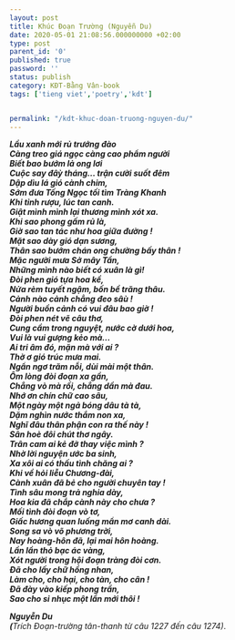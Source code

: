 ```yaml
---
layout: post
title: Khúc Đoạn Trường (Nguyễn Du)
date: 2020-05-01 21:08:56.000000000 +02:00
type: post
parent_id: '0'
published: true
password: ''
status: publish
category: KĐT-Bằng Vân-book
tags: ['tieng viet','poetry','kdt']


permalink: "/kdt-khuc-doan-truong-nguyen-du/"
---
```

<p><!-- wp:paragraph {"align":"center"} --></p>
<p class="has-text-align-center">
<p><!-- /wp:paragraph --></p>
<p><!-- wp:paragraph --></p>
<p><em><strong>Lầu xanh mới rủ trướng đào <br />Càng treo giá ngọc càng cao phẩm người <br />Biết bao bướm lả ong lơi <br />Cuộc say đâỳ tháng... trận cười suốt đêm <br />Dập dìu lá gió cành chim, <br />Sớm đưa Tống Ngọc tối tìm Tràng Khanh <br />Khi tỉnh rượu, lúc tan canh.<br />Giật mình mình lại thương mình xót xa.<br />Khi sao phong gấm rủ là,<br />Giờ sao tan tác như hoa giữa đường !<br />Mặt sao dày gió dạn sương, <br />Thân sao bướm chán ong chường bấy thân !<br />Mặc người mưa Sở mây Tần,<br />Những mình nào biết có xuân là gì!<br />Đòi phen gió tựa hoa kề,<br />Nửa rèm tuyết ngậm, bốn bề trăng thâu.<br />Cảnh nào cảnh chẳng đeo sâù !<br />Người buồn cảnh có vui đâu bao giờ !<br />Đòi phen nét vẽ câu thơ,<br />Cung cầm trong nguyệt, nước cờ dưới hoa,<br />Vui là vui gượng kẻo mà...<br />Ai tri âm đó, mặn mà với ai ?<br />Thờ ơ gió trúc mưa mai.<br />Ngẩn ngơ trăm nỗi, dùi mài một thân.<br />Ôm lòng đòi đoạn xa gần,<br />Chẳng vò mà rối, chẳng dần mà đau.<br />Nhớ ơn chín chữ cao sâu,<br />Một ngày một ngả bóng dâu tà tà,<br />Dặm nghìn nước thắm non xa,<br />Nghĩ đâu thân phận con ra thế này !<br />Sân hoè đôi chút thơ ngây.<br />Trân cam ai kẻ đỡ thay việc mình ? <br />Nhờ lời nguyện ước ba sinh,<br />Xa xôi ai có thấu tình chăng ai ?<br />Khi về hỏi liễu Chương-đài,<br />Cành xuân đã bẻ cho người chuyên tay !<br />Tình sâu mong trả nghia dày,<br />Hoa kia đã chắp cành này cho chưa ?<br />Mối tình đòi đoạn vò tơ,<br />Giấc hương quan luống mẩn mơ canh dài.<br />Song sa vò võ phương trời,<br />Nay hoàng-hôn đã, lại mai hôn hoàng.</strong></em><br /><strong><em>Lần lần thỏ bạc ác vàng,<br />Xót người trong hội đoạn tràng đòi cơn.</em></strong><em><strong><br />Đã cho lấy chữ hồng nhan,<br />Làm cho, cho hại, cho tàn, cho cân !<br />Đã đày vào kiếp phong trần,<br />Sao cho sỉ nhục một lần mới thôi !</strong></em></p>
<p><!-- /wp:paragraph --></p>
<p><!-- wp:paragraph {"align":"right"} --></p>
<p class="has-text-align-right"><em><strong>Nguyễn Du<br />(</strong>Trích Đoạn-trường tân-thanh từ câu 1227 đến câu 1274)</em>.</p>
<p><!-- /wp:paragraph --></p>
